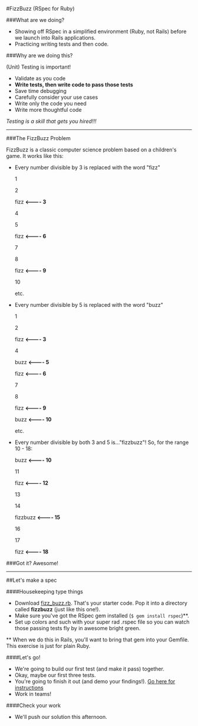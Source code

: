 #FizzBuzz (RSpec for Ruby)

###What are we doing?

- Showing off RSpec in a simplified environment (Ruby, not Rails) before we launch into Rails applications.
- Practicing writing tests and then code.

###Why are we doing this?

(Unit) Testing is important!

- Validate as you code
- **Write tests, then write code to pass those tests**
- Save time debugging
- Carefully consider your use cases
- Write only the code you need
- Write more thoughtful code

*Testing is a skill that gets you hired!!!*

--------------

###The FizzBuzz Problem

FizzBuzz is a classic computer science problem based on a children's game. It works like this:

- Every number divisible by 3 is replaced with the word "fizz"

	1
	
	2
	
	fizz **<---- 3**
	
	4
	
	5
	
	fizz **<---- 6**
	
	7
	
	8
	
	fizz **<---- 9** 
	
	10
	 
	etc.
	
	
- Every number divisible by 5 is replaced with the word "buzz"

	1
	
	2
	
	fizz **<---- 3**
	
	4
	
	buzz **<---- 5**
	
	fizz **<---- 6**
	
	7
	
	8
	
	fizz **<---- 9** 
	
	buzz **<---- 10** 
	 
	etc.
	
	
- Every number divisible by both 3 and 5 is…"fizzbuzz"!
	So, for the range 10 - 18:

	buzz **<---- 10**
	
	11
	
	fizz **<---- 12**
	
	13
	
	14
	
	fizzbuzz **<---- 15**
	
	16
	
	17
	
	fizz **<---- 18**
	
	
	
###Got it? Awesome!

--------------
	 
##Let's make a spec

####Housekeeping type things
- Download [fizz_buzz.rb](fizz_buzz.rb). That's your starter code. Pop it into a directory called **fizzbuzz** (just like this one!).
- Make sure you've got the RSpec gem installed (```$ gem install rspec```)**.
- Set up colors and such with your super rad .rspec file so you can watch those passing tests fly by in awesome bright green.

** When we do this in Rails, you'll want to bring that gem into your Gemfile. This exercise is just for plain Ruby.


####Let's go!
- We're going to build our first test (and make it pass) together.
- Okay, maybe our first three tests.
- You're going to finish it out (and demo your findings!). [Go here for instructions](https://github.com/ga-students/WDI_LA_5-6/blob/master/04-week/fizz_buzz/fizz_buzz_ruby_lab.md)
- Work in teams!

####Check your work

- We'll push our solution this afternoon.


	
